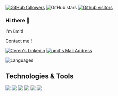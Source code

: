 [![GitHub followers](https://img.shields.io/github/followers/umitdogan33?style=social)](https://github.com/umitdogan33?tab=followers)
![GitHub stars](https://img.shields.io/github/stars/umitdogan33?style=social)
[![Github visitors](https://visitor-badge.glitch.me/badge?page_id=umitdogan33.visitor-badge)](https://GitHub.com/umitdogan33/StrapDown.js/stargazers/)
### Hi there 👋
I'm ümit!

Contact me !

<a href="https://www.youtube.com/channel/UC-UHnvMq34I28azrbdSK55Q/" target="_blank" rel="nofollow"><img alt="Ceren's Linkedin" src="https://img.shields.io/badge/LinkedIn-0077B5?style=for-the-badge&logo=linkedin&logoColor=white" /></a>
 <a href="mailto:umit9551@gmail.com" target="_blank" rel="nofollow"><img alt="umit's Mail Address" src="https://img.shields.io/badge/Gmail-D14836?style=for-the-badge&logo=gmail&logoColor=white" /></a>


![Languages](https://github-readme-stats.vercel.app/api/top-langs/?username=umitdogan33&layout=compact&theme=light)

## Technologies & Tools 
<img src="https://img.shields.io/badge/C%23-black?style=for-the-badge&logo=c-sharp&logoColor=white"></img>
<img src="https://img.shields.io/badge/.NET-black?style=for-the-badge&logo=.net&logoColor=white"></img>
<img src="https://img.shields.io/badge/.NETCore-black?style=for-the-badge&logo=.net&logoColor=white"></img>
<img src="https://img.shields.io/badge/Microsoft_SQL_Server-black?style=for-the-badge&logo=microsoft-sql-server&logoColor=white"></img>
<img src="https://img.shields.io/badge/Angular-black?style=for-the-badge&logo=angular&logoColor=white"></img>
<img src="https://img.shields.io/badge/HTML-black?style=for-the-badge&logo=html5&logoColor=white" />

